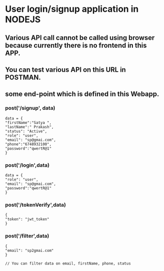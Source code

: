 # User login/signup application in NODEJS

## Various API call cannot be called using browser because currently there is no frontend in this APP.
## You can test various API on this URL in POSTMAN.

## some end-point which is defined in this Webapp.

### post('/signup', data)

    data = {
    "firstName":"Satya ",
    "lastName":" Prakash",
    "status": "Active",
    "role": "user",
    "email": "sp@gmai.com",
    "phone":"6748932100",
    "password":"qwertR@1"
    }

### post('/login',data)

    data = {
    "role": "user",
    "email": "sp@gmai.com",
    "password":"qwertR@1"
    }

### post('/tokenVerify',data)

    {
    "token": "jwt_token"
    }

### post('/filter',data)

    {
    "email": "sp2gmai.com"
    }

    // You can filter data on email, firstName, phone, status

